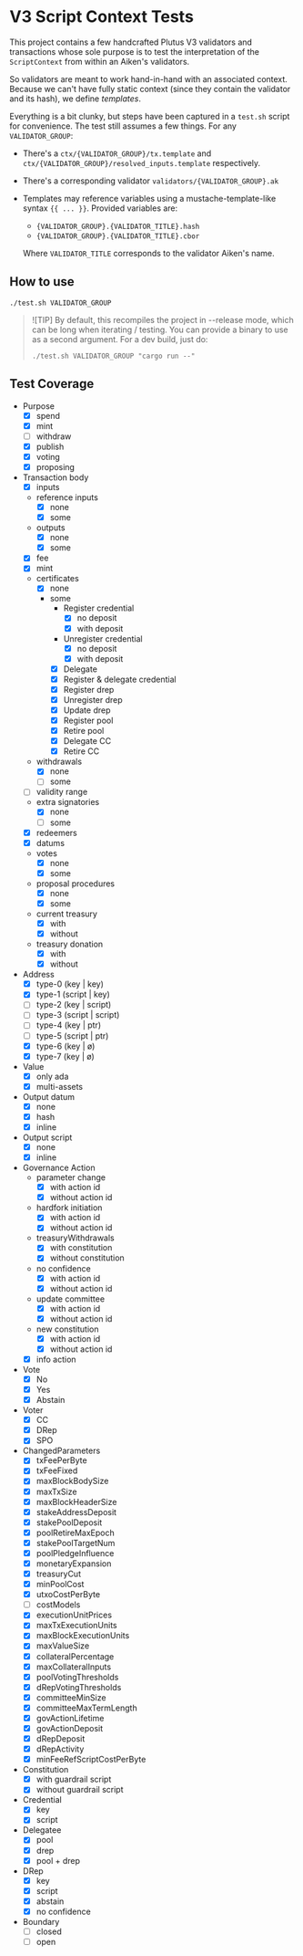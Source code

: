 # V3 Script Context Tests

This project contains a few handcrafted Plutus V3 validators and transactions
whose sole purpose is to test the interpretation of the `ScriptContext` from
within an Aiken's validators.

So validators are meant to work hand-in-hand with an associated context.
Because we can't have fully static context (since they contain the validator
and its hash), we define _templates_.

Everything is a bit clunky, but steps have been captured in a `test.sh` script
for convenience. The test still assumes a few things. For any
`VALIDATOR_GROUP`:

- There's a `ctx/{VALIDATOR_GROUP}/tx.template` and
  `ctx/{VALIDATOR_GROUP}/resolved_inputs.template` respectively.

- There's a corresponding validator `validators/{VALIDATOR_GROUP}.ak`

- Templates may reference variables using a mustache-template-like syntax `{{ ... }}`.
  Provided variables are:
  - `{VALIDATOR_GROUP}.{VALIDATOR_TITLE}.hash`
  - `{VALIDATOR_GROUP}.{VALIDATOR_TITLE}.cbor`

  Where `VALIDATOR_TITLE` corresponds to the validator Aiken's name.

## How to use

```
./test.sh VALIDATOR_GROUP
```

> ![TIP]
> By default, this recompiles the project in --release mode, which can be long
> when iterating / testing. You can provide a binary to use as a second
> argument. For a dev build, just do:
>
> ```
> ./test.sh VALIDATOR_GROUP "cargo run --"
> ```

## Test Coverage

- Purpose
  - [x] spend
  - [x] mint
  - [ ] withdraw
  - [x] publish
  - [x] voting
  - [x] proposing

- Transaction body
  - [x] inputs
  - reference inputs
    - [x] none
    - [x] some
  - outputs
    - [x] none
    - [x] some
  - [x] fee
  - [x] mint
  - certificates
    - [x] none
    - some
      - Register credential
          - [x] no deposit
          - [x] with deposit
      - Unregister credential
          - [x] no deposit
          - [x] with deposit
      - [x] Delegate
      - [x] Register & delegate credential
      - [x] Register drep
      - [x] Unregister drep
      - [x] Update drep
      - [x] Register pool
      - [x] Retire pool
      - [x] Delegate CC
      - [x] Retire CC
  - withdrawals
    - [x] none
    - [ ] some
  - [ ] validity range
  - extra signatories
    - [x] none
    - [ ] some
  - [x] redeemers
  - [x] datums
  - votes
     - [x] none
     - [x] some
  - proposal procedures
     - [x] none
     - [x] some
  - current treasury
     - [x] with
     - [x] without
  - treasury donation
     - [x] with
     - [x] without

- Address
    - [x] type-0 (key | key)
    - [x] type-1 (script | key)
    - [ ] type-2 (key | script)
    - [ ] type-3 (script | script)
    - [ ] type-4 (key | ptr)
    - [ ] type-5 (script | ptr)
    - [x] type-6 (key | ø)
    - [x] type-7 (key | ø)

- Value
    - [x] only ada
    - [x] multi-assets

- Output datum
    - [x] none
    - [x] hash
    - [x] inline

- Output script
    - [x] none
    - [x] inline

- Governance Action
  - parameter change
    - [x] with action id
    - [x] without action id
  - hardfork initiation
    - [x] with action id
    - [x] without action id
  - treasuryWithdrawals
    - [x] with constitution
    - [x] without constitution
  - no confidence
    - [x] with action id
    - [x] without action id
  - update committee
    - [x] with action id
    - [x] without action id
  - new constitution
    - [x] with action id
    - [x] without action id
  - [x] info action

- Vote
  - [x] No
  - [x] Yes
  - [x] Abstain

- Voter
  - [x] CC
  - [x] DRep
  - [x] SPO

- ChangedParameters
  - [x] txFeePerByte
  - [x] txFeeFixed
  - [x] maxBlockBodySize
  - [x] maxTxSize
  - [x] maxBlockHeaderSize
  - [x] stakeAddressDeposit
  - [x] stakePoolDeposit
  - [x] poolRetireMaxEpoch
  - [x] stakePoolTargetNum
  - [x] poolPledgeInfluence
  - [x] monetaryExpansion
  - [x] treasuryCut
  - [x] minPoolCost
  - [x] utxoCostPerByte
  - [ ] costModels
  - [x] executionUnitPrices
  - [x] maxTxExecutionUnits
  - [x] maxBlockExecutionUnits
  - [x] maxValueSize
  - [x] collateralPercentage
  - [x] maxCollateralInputs
  - [x] poolVotingThresholds
  - [x] dRepVotingThresholds
  - [x] committeeMinSize
  - [x] committeeMaxTermLength
  - [x] govActionLifetime
  - [x] govActionDeposit
  - [x] dRepDeposit
  - [x] dRepActivity
  - [x] minFeeRefScriptCostPerByte

- Constitution
  - [x] with guardrail script
  - [x] without guardrail script

- Credential
  - [x] key
  - [x] script

- Delegatee
  - [x] pool
  - [x] drep
  - [x] pool + drep

- DRep
  - [x] key
  - [x] script
  - [x] abstain
  - [x] no confidence

- Boundary
  - [ ] closed
  - [ ] open
